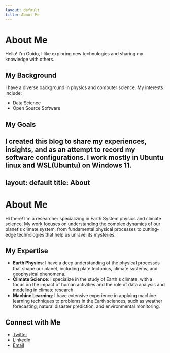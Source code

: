 ```yaml
---
layout: default
title: About Me
---
```


# About Me

Hello! I'm Guido, I like exploring new technologies and sharing my knowledge with others.

## My Background

I have a diverse background in physics and computer science. My interests include:

- Data Science
- Open Source Software

## My Goals

I created this blog to share my experiences, insights, and as an attempt to record my software configurations.
I work mostly in Ubuntu linux and WSL(Ubuntu) on Windows 11.
---
layout: default
title: About
---

# About Me

Hi there! I'm a researcher specializing in Earth System physics and climate science. My work focuses on understanding the complex dynamics of our planet's climate system, from fundamental physical processes to cutting-edge technologies that help us unravel its mysteries.

## My Expertise

- **Earth Physics**: I have a deep understanding of the physical processes that shape our planet, including plate tectonics, climate systems, and geophysical phenomena.
- **Climate Science**: I specialize in the study of Earth's climate, with a focus on the impact of human activities and the role of data analysis and modeling in climate research.
- **Machine Learning**: I have extensive experience in applying machine learning techniques to problems in the Earth sciences, such as weather forecasting, natural disaster prediction, and environmental monitoring.

## Connect with Me

- [Twitter](https://twitter.com/your-username)
- [LinkedIn](https://www.linkedin.com/in/your-username)
- [Email](mailto:your-email@example.com)
